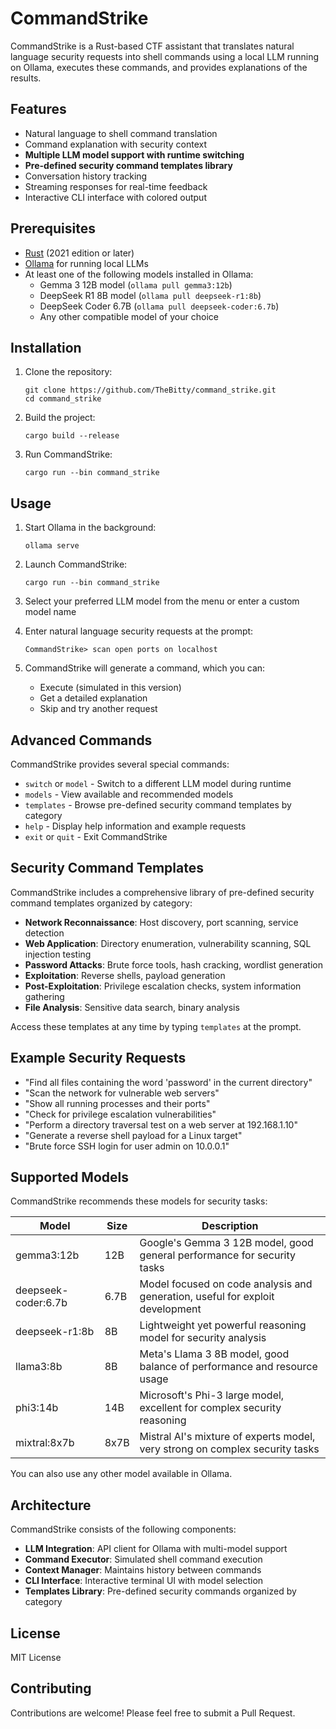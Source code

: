 # CommandStrike

CommandStrike is a Rust-based CTF assistant that translates natural language security requests into shell commands using a local LLM running on Ollama, executes these commands, and provides explanations of the results.

## Features

- Natural language to shell command translation
- Command explanation with security context
- **Multiple LLM model support with runtime switching**
- **Pre-defined security command templates library**
- Conversation history tracking
- Streaming responses for real-time feedback
- Interactive CLI interface with colored output

## Prerequisites

- [Rust](https://www.rust-lang.org/tools/install) (2021 edition or later)
- [Ollama](https://ollama.ai/download) for running local LLMs
- At least one of the following models installed in Ollama:
  - Gemma 3 12B model (`ollama pull gemma3:12b`)
  - DeepSeek R1 8B model (`ollama pull deepseek-r1:8b`)
  - DeepSeek Coder 6.7B (`ollama pull deepseek-coder:6.7b`)
  - Any other compatible model of your choice

## Installation

1. Clone the repository:
   ```
   git clone https://github.com/TheBitty/command_strike.git
   cd command_strike
   ```

2. Build the project:
   ```
   cargo build --release
   ```

3. Run CommandStrike:
   ```
   cargo run --bin command_strike
   ```

## Usage

1. Start Ollama in the background:
   ```
   ollama serve
   ```

2. Launch CommandStrike:
   ```
   cargo run --bin command_strike
   ```

3. Select your preferred LLM model from the menu or enter a custom model name

4. Enter natural language security requests at the prompt:
   ```
   CommandStrike> scan open ports on localhost
   ```

5. CommandStrike will generate a command, which you can:
   - Execute (simulated in this version)
   - Get a detailed explanation
   - Skip and try another request

## Advanced Commands

CommandStrike provides several special commands:

- `switch` or `model` - Switch to a different LLM model during runtime
- `models` - View available and recommended models
- `templates` - Browse pre-defined security command templates by category
- `help` - Display help information and example requests
- `exit` or `quit` - Exit CommandStrike

## Security Command Templates

CommandStrike includes a comprehensive library of pre-defined security command templates organized by category:

- **Network Reconnaissance**: Host discovery, port scanning, service detection
- **Web Application**: Directory enumeration, vulnerability scanning, SQL injection testing
- **Password Attacks**: Brute force tools, hash cracking, wordlist generation
- **Exploitation**: Reverse shells, payload generation
- **Post-Exploitation**: Privilege escalation checks, system information gathering
- **File Analysis**: Sensitive data search, binary analysis

Access these templates at any time by typing `templates` at the prompt.

## Example Security Requests

- "Find all files containing the word 'password' in the current directory"
- "Scan the network for vulnerable web servers"
- "Show all running processes and their ports"
- "Check for privilege escalation vulnerabilities"
- "Perform a directory traversal test on a web server at 192.168.1.10"
- "Generate a reverse shell payload for a Linux target"
- "Brute force SSH login for user admin on 10.0.0.1"

## Supported Models

CommandStrike recommends these models for security tasks:

| Model | Size | Description |
|-------|------|-------------|
| gemma3:12b | 12B | Google's Gemma 3 12B model, good general performance for security tasks |
| deepseek-coder:6.7b | 6.7B | Model focused on code analysis and generation, useful for exploit development |
| deepseek-r1:8b | 8B | Lightweight yet powerful reasoning model for security analysis |
| llama3:8b | 8B | Meta's Llama 3 8B model, good balance of performance and resource usage |
| phi3:14b | 14B | Microsoft's Phi-3 large model, excellent for complex security reasoning |
| mixtral:8x7b | 8x7B | Mistral AI's mixture of experts model, very strong on complex security tasks |

You can also use any other model available in Ollama.

## Architecture

CommandStrike consists of the following components:

- **LLM Integration**: API client for Ollama with multi-model support
- **Command Executor**: Simulated shell command execution
- **Context Manager**: Maintains history between commands
- **CLI Interface**: Interactive terminal UI with model selection
- **Templates Library**: Pre-defined security commands organized by category

## License

MIT License

## Contributing

Contributions are welcome! Please feel free to submit a Pull Request. 
